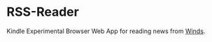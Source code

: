 # RSS-Reader

Kindle Experimental Browser Web App for reading news from [Winds](https://getstream.io/winds).
